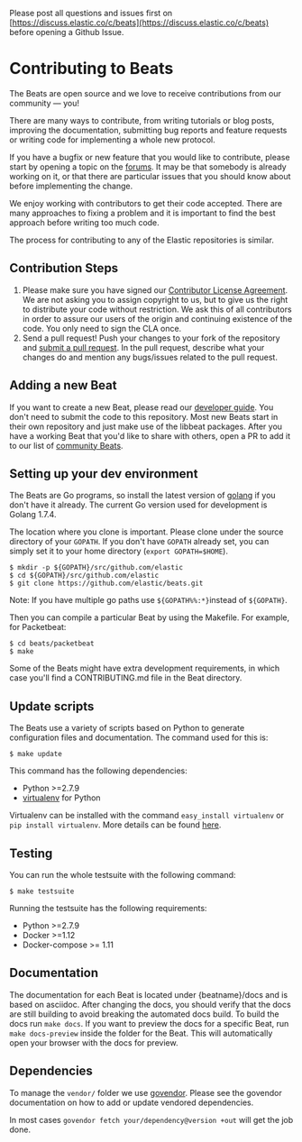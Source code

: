 Please post all questions and issues first on
[https://discuss.elastic.co/c/beats](https://discuss.elastic.co/c/beats)
before opening a Github Issue.

# Contributing to Beats

The Beats are open source and we love to receive contributions from our
community — you!

There are many ways to contribute, from writing tutorials or blog posts,
improving the documentation, submitting bug reports and feature requests or
writing code for implementing a whole new protocol.

If you have a bugfix or new feature that you would like to contribute, please
start by opening a topic on the [forums](https://discuss.elastic.co/c/beats).
It may be that somebody is already working on it, or that there are particular
issues that you should know about before implementing the change.

We enjoy working with contributors to get their code accepted. There are many
approaches to fixing a problem and it is important to find the best approach
before writing too much code.

The process for contributing to any of the Elastic repositories is similar.

## Contribution Steps

1. Please make sure you have signed our [Contributor License
   Agreement](https://www.elastic.co/contributor-agreement/). We are not
   asking you to assign copyright to us, but to give us the right to distribute
   your code without restriction. We ask this of all contributors in order to
   assure our users of the origin and continuing existence of the code. You
   only need to sign the CLA once.
2. Send a pull request! Push your changes to your fork of the repository and
   [submit a pull
   request](https://help.github.com/articles/using-pull-requests). In the pull
   request, describe what your changes do and mention any bugs/issues related
   to the pull request.


## Adding a new Beat

If you want to create a new Beat, please read our [developer
guide](https://www.elastic.co/guide/en/beats/libbeat/current/new-beat.html).
You don't need to submit the code to this repository. Most new Beats start in
their own repository and just make use of the libbeat packages. After you have
a working Beat that you'd like to share with others, open a PR to add it to our
list of [community
Beats](https://github.com/elastic/beats/blob/master/libbeat/docs/communitybeats.asciidoc).

## Setting up your dev environment

The Beats are Go programs, so install the latest version of
[golang](http://golang.org/) if you don't have it already. The current Go version
used for development is Golang 1.7.4.

The location where you clone is important. Please clone under the source
directory of your `GOPATH`. If you don't have `GOPATH` already set, you can
simply set it to your home directory (`export GOPATH=$HOME`).

    $ mkdir -p ${GOPATH}/src/github.com/elastic
    $ cd ${GOPATH}/src/github.com/elastic
    $ git clone https://github.com/elastic/beats.git

Note: If you have multiple go paths use `${GOPATH%%:*}`instead of `${GOPATH}`.

Then you can compile a particular Beat by using the Makefile. For example, for
Packetbeat:

    $ cd beats/packetbeat
    $ make

Some of the Beats might have extra development requirements, in which case you'll find a
CONTRIBUTING.md file in the Beat directory.

## Update scripts

The Beats use a variety of scripts based on Python to generate configuration files
and documentation. The command used for this is:

    $ make update

This command has the following dependencies:

* Python >=2.7.9
* [virtualenv](https://virtualenv.pypa.io/en/latest/) for Python

Virtualenv can be installed with the command `easy_install virtualenv` or `pip install virtualenv`.
More details can be found [here](https://virtualenv.pypa.io/en/latest/installation.html).


## Testing

You can run the whole testsuite with the following command:

    $ make testsuite

Running the testsuite has the following requirements:

* Python >=2.7.9
* Docker >=1.12
* Docker-compose >= 1.11


## Documentation

The documentation for each Beat is located under {beatname}/docs and is based on asciidoc. After changing the docs,
you should verify that the docs are still building to avoid breaking the automated docs build. To build the docs run
`make docs`. If you want to preview the docs for a specific Beat, run `make docs-preview`
inside the folder for the Beat. This will automatically open your browser with the docs for preview.


## Dependencies

To manage the `vendor/` folder we use
[govendor](https://github.com/kardianos/govendor). Please see
the govendor documentation on how to add or update vendored dependencies.

In most cases `govendor fetch your/dependency@version +out` will get the job done.

